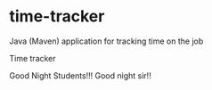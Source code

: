 # time-tracker
Java (Maven) application for tracking time on the job

Time tracker

Good Night Students!!!
Good night sir!!

